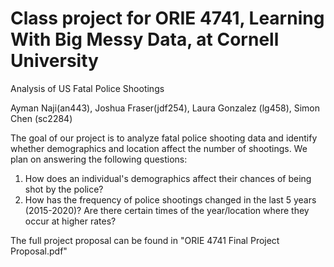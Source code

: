 # Class project for ORIE 4741, Learning With Big Messy Data, at Cornell University

Analysis of US Fatal Police Shootings 

Ayman Naji(an443), Joshua Fraser(jdf254), Laura Gonzalez (lg458), Simon Chen (sc2284)


The goal of our project is to analyze fatal police shooting data and identify whether demographics and location affect the number of shootings. We plan on answering the following questions: 

  1. How does an individual's demographics affect their chances of being shot by the police?  
  2. How has the frequency of police shootings changed in the last 5 years (2015-2020)? Are there certain times of the year/location where they occur at higher rates? 



The full project proposal can be found in "ORIE 4741 Final Project Proposal.pdf"




